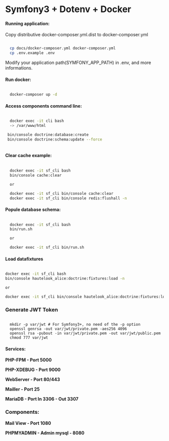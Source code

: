 Symfony3 + Dotenv + Docker
==========================

#### Running application:

Copy distributive docker-composer.yml.dist to docker-composer.yml

```bash

  cp docs/docker-composer.yml docker-composer.yml
  cp .env.example .env

```

Modify your application path(SYMFONY_APP_PATH) in .env, and more informations.


#### Run docker:

```bash

  docker-composer up -d

```

#### Access components command line:

```bash

  docker exec -it cli bash
  -> /var/www/html

 bin/console doctrine:database:create
 bin/console doctrine:schema:update --force 
 

```

#### Clear cache example:

```bash

  docker exec -it sf_cli bash
  bin/console cache:clear

  or

  docker exec -it sf_cli bin/console cache:clear
  docker exec -it sf_cli bin/console redis:flushall -n


```

#### Popule database schema:

```bash

  docker exec -it sf_cli bash
  bin/run.sh

  or

  docker exec -it sf_cli bin/run.sh

```

#### Load datafixtures

```bash

docker exec -it sf_cli bash
bin/console hautelook_alice:doctrine:fixtures:load -n

or

docker exec -it sf_cli bin/console hautelook_alice:doctrine:fixtures:load -n


```
 
### Generate JWT Token
 
```

  mkdir -p var/jwt # For Symfony3+, no need of the -p option
  openssl genrsa -out var/jwt/private.pem -aes256 4096
  openssl rsa -pubout -in var/jwt/private.pem -out var/jwt/public.pem
  chmod 777 var/jwt

```

#### Services:

**PHP-FPM - Port 5000**

**PHP-XDEBUG - Port 9000**

**WebServer - Port 80/443**

**Mailler - Port 25**

**MariaDB - Port In 3306 - Out 3307**


### Components:
**Mail View - Port 1080**

**PHPMYADMIN - Admin mysql - 8080**

 
